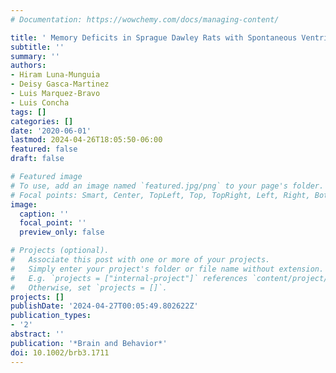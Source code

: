 ```yaml
---
# Documentation: https://wowchemy.com/docs/managing-content/

title: ' Memory Deficits in Sprague Dawley Rats with Spontaneous Ventriculomegaly '
subtitle: ''
summary: ''
authors:
- Hiram Luna-Munguia
- Deisy Gasca-Martinez
- Luis Marquez-Bravo
- Luis Concha
tags: []
categories: []
date: '2020-06-01'
lastmod: 2024-04-26T18:05:50-06:00
featured: false
draft: false

# Featured image
# To use, add an image named `featured.jpg/png` to your page's folder.
# Focal points: Smart, Center, TopLeft, Top, TopRight, Left, Right, BottomLeft, Bottom, BottomRight.
image:
  caption: ''
  focal_point: ''
  preview_only: false

# Projects (optional).
#   Associate this post with one or more of your projects.
#   Simply enter your project's folder or file name without extension.
#   E.g. `projects = ["internal-project"]` references `content/project/deep-learning/index.md`.
#   Otherwise, set `projects = []`.
projects: []
publishDate: '2024-04-27T00:05:49.802622Z'
publication_types:
- '2'
abstract: ''
publication: '*Brain and Behavior*'
doi: 10.1002/brb3.1711
---
```

